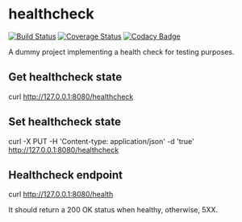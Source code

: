 # healthcheck
[![Build Status](https://travis-ci.org/maxwo/healthcheck.svg?branch=master)](https://travis-ci.org/maxwo/healthcheck) [![Coverage Status](https://coveralls.io/repos/github/maxwo/healthcheck/badge.svg?branch=master)](https://coveralls.io/github/maxwo/healthcheck?branch=master) [![Codacy Badge](https://api.codacy.com/project/badge/Grade/931f06b2a71446deb6bf58258ea83d8b)](https://www.codacy.com/app/maxwo/healthcheck?utm_source=github.com&amp;utm_medium=referral&amp;utm_content=maxwo/healthcheck&amp;utm_campaign=Badge_Grade)

A dummy project implementing a health check for testing purposes.

## Get healthcheck state
curl http://127.0.0.1:8080/healthcheck

## Set healthcheck state
curl -X PUT -H 'Content-type: application/json' -d 'true' http://127.0.0.1:8080/healthcheck

## Healthcheck endpoint
curl http://127.0.0.1:8080/health

It should return a 200 OK status when healthy, otherwise, 5XX.
